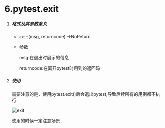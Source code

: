 # 6.pytest.exit

1. ##### 格式及其参数意义

	- `exit`(msg, returncode) ->NoReturn

	- 参数

		msg:在退出时展示的信息

		returncode:在离开pytest时用到的返回码

2. ##### 使用

	需要注意的是，使用pytest.exit()后会退出pytest,导致后续所有的用例都不执行

	![exit](https://lemonliu.oss-cn-beijing.aliyuncs.com/20200615105716.png)

	使用的时候一定注意场景
